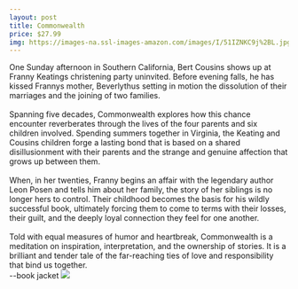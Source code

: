 ```yaml
--- 
layout: post 
title: Commonwealth
price: $27.99
img: https://images-na.ssl-images-amazon.com/images/I/51IZNKC9j%2BL.jpg
--- 
```

One Sunday afternoon in Southern California, Bert Cousins shows up at Franny Keatings christening party uninvited. Before evening falls, he has kissed Frannys mother, Beverlythus setting in motion the dissolution of their marriages and the joining of two families.<br><br>Spanning five decades, Commonwealth explores how this chance encounter reverberates through the lives of the four parents and six children involved. Spending summers together in Virginia, the Keating and Cousins children forge a lasting bond that is based on a shared disillusionment with their parents and the strange and genuine affection that grows up between them.<br><br>When, in her twenties, Franny begins an affair with the legendary author Leon Posen and tells him about her family, the story of her siblings is no longer hers to control. Their childhood becomes the basis for his wildly successful book, ultimately forcing them to come to terms with their losses, their guilt, and the deeply loyal connection they feel for one another.<br><br>Told with equal measures of humor and heartbreak, Commonwealth is a meditation on inspiration, interpretation, and the ownership of stories. It is a brilliant and tender tale of the far-reaching ties of love and responsibility that bind us together.<br>--book jacket
<a href="https://www.amazon.com/Commonwealth-Ann-Patchett/dp/0062491792%3FSubscriptionId%3DAKIAJMENML4FLKMV2CIQ%26tag%3Dpskiba1234-20%26linkCode%3Dxm2%26camp%3D2025%26creative%3D165953%26creativeASIN%3D0062491792"><img src="https://images-na.ssl-images-amazon.com/images/G/01/associates/remote-buy-box/buy1.gif"></a>